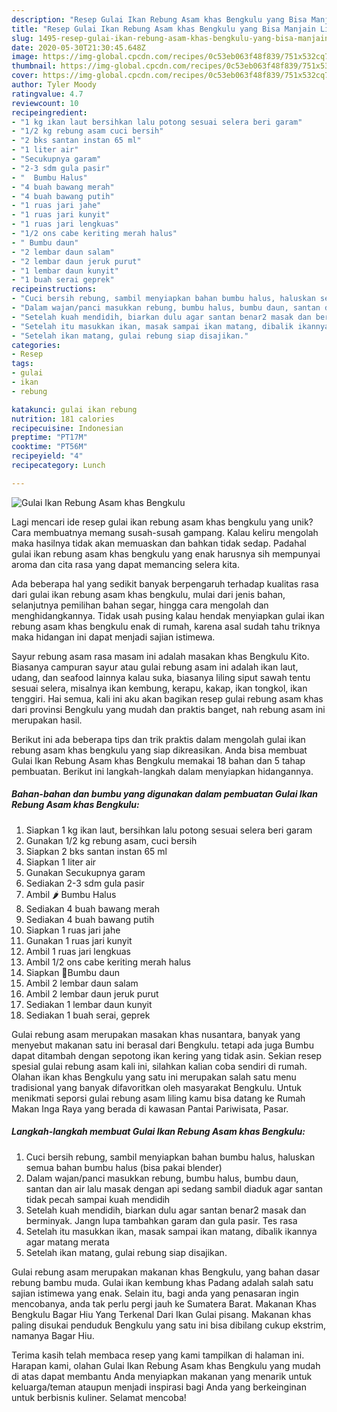 ```yaml
---
description: "Resep Gulai Ikan Rebung Asam khas Bengkulu yang Bisa Manjain Lidah"
title: "Resep Gulai Ikan Rebung Asam khas Bengkulu yang Bisa Manjain Lidah"
slug: 1495-resep-gulai-ikan-rebung-asam-khas-bengkulu-yang-bisa-manjain-lidah
date: 2020-05-30T21:30:45.648Z
image: https://img-global.cpcdn.com/recipes/0c53eb063f48f839/751x532cq70/gulai-ikan-rebung-asam-khas-bengkulu-foto-resep-utama.jpg
thumbnail: https://img-global.cpcdn.com/recipes/0c53eb063f48f839/751x532cq70/gulai-ikan-rebung-asam-khas-bengkulu-foto-resep-utama.jpg
cover: https://img-global.cpcdn.com/recipes/0c53eb063f48f839/751x532cq70/gulai-ikan-rebung-asam-khas-bengkulu-foto-resep-utama.jpg
author: Tyler Moody
ratingvalue: 4.7
reviewcount: 10
recipeingredient:
- "1 kg ikan laut bersihkan lalu potong sesuai selera beri garam"
- "1/2 kg rebung asam cuci bersih"
- "2 bks santan instan 65 ml"
- "1 liter air"
- "Secukupnya garam"
- "2-3 sdm gula pasir"
- "  Bumbu Halus"
- "4 buah bawang merah"
- "4 buah bawang putih"
- "1 ruas jari jahe"
- "1 ruas jari kunyit"
- "1 ruas jari lengkuas"
- "1/2 ons cabe keriting merah halus"
- " Bumbu daun"
- "2 lembar daun salam"
- "2 lembar daun jeruk purut"
- "1 lembar daun kunyit"
- "1 buah serai geprek"
recipeinstructions:
- "Cuci bersih rebung, sambil menyiapkan bahan bumbu halus, haluskan semua bahan bumbu halus (bisa pakai blender)"
- "Dalam wajan/panci masukkan rebung, bumbu halus, bumbu daun, santan dan air lalu masak dengan api sedang sambil diaduk agar santan tidak pecah sampai kuah mendidih"
- "Setelah kuah mendidih, biarkan dulu agar santan benar2 masak dan berminyak. Jangn lupa tambahkan garam dan gula pasir. Tes rasa"
- "Setelah itu masukkan ikan, masak sampai ikan matang, dibalik ikannya agar matang merata"
- "Setelah ikan matang, gulai rebung siap disajikan."
categories:
- Resep
tags:
- gulai
- ikan
- rebung

katakunci: gulai ikan rebung 
nutrition: 181 calories
recipecuisine: Indonesian
preptime: "PT17M"
cooktime: "PT56M"
recipeyield: "4"
recipecategory: Lunch

---
```



![Gulai Ikan Rebung Asam khas Bengkulu](https://img-global.cpcdn.com/recipes/0c53eb063f48f839/751x532cq70/gulai-ikan-rebung-asam-khas-bengkulu-foto-resep-utama.jpg)

Lagi mencari ide resep gulai ikan rebung asam khas bengkulu yang unik? Cara membuatnya memang susah-susah gampang. Kalau keliru mengolah maka hasilnya tidak akan memuaskan dan bahkan tidak sedap. Padahal gulai ikan rebung asam khas bengkulu yang enak harusnya sih mempunyai aroma dan cita rasa yang dapat memancing selera kita.

Ada beberapa hal yang sedikit banyak berpengaruh terhadap kualitas rasa dari gulai ikan rebung asam khas bengkulu, mulai dari jenis bahan, selanjutnya pemilihan bahan segar, hingga cara mengolah dan menghidangkannya. Tidak usah pusing kalau hendak menyiapkan gulai ikan rebung asam khas bengkulu enak di rumah, karena asal sudah tahu triknya maka hidangan ini dapat menjadi sajian istimewa.

Sayur rebung asam rasa masam ini adalah masakan khas Bengkulu Kito. Biasanya campuran sayur atau gulai rebung asam ini adalah ikan laut, udang, dan seafood lainnya kalau suka, biasanya liling siput sawah tentu sesuai selera, misalnya ikan kembung, kerapu, kakap, ikan tongkol, ikan tenggiri. Hai semua, kali ini aku akan bagikan resep gulai rebung asam khas dari provinsi Bengkulu yang mudah dan praktis banget, nah rebung asam ini merupakan hasil.


Berikut ini ada beberapa tips dan trik praktis dalam mengolah gulai ikan rebung asam khas bengkulu yang siap dikreasikan. Anda bisa membuat Gulai Ikan Rebung Asam khas Bengkulu memakai 18 bahan dan 5 tahap pembuatan. Berikut ini langkah-langkah dalam menyiapkan hidangannya.

<!--inarticleads1-->

##### Bahan-bahan dan bumbu yang digunakan dalam pembuatan Gulai Ikan Rebung Asam khas Bengkulu:

1. Siapkan 1 kg ikan laut, bersihkan lalu potong sesuai selera beri garam
1. Gunakan 1/2 kg rebung asam, cuci bersih
1. Siapkan 2 bks santan instan 65 ml
1. Siapkan 1 liter air
1. Gunakan Secukupnya garam
1. Sediakan 2-3 sdm gula pasir
1. Ambil  🌶️ Bumbu Halus
1. Sediakan 4 buah bawang merah
1. Sediakan 4 buah bawang putih
1. Siapkan 1 ruas jari jahe
1. Gunakan 1 ruas jari kunyit
1. Ambil 1 ruas jari lengkuas
1. Ambil 1/2 ons cabe keriting merah halus
1. Siapkan  🥬Bumbu daun
1. Ambil 2 lembar daun salam
1. Ambil 2 lembar daun jeruk purut
1. Sediakan 1 lembar daun kunyit
1. Sediakan 1 buah serai, geprek


Gulai rebung asam merupakan masakan khas nusantara, banyak yang menyebut makanan satu ini berasal dari Bengkulu. tetapi ada juga Bumbu dapat ditambah dengan sepotong ikan kering yang tidak asin. Sekian resep spesial gulai rebung asam kali ini, silahkan kalian coba sendiri di rumah. Olahan ikan khas Bengkulu yang satu ini merupakan salah satu menu tradisional yang banyak difavoritkan oleh masyarakat Bengkulu. Untuk menikmati seporsi gulai rebung asam liling kamu bisa datang ke Rumah Makan Inga Raya yang berada di kawasan Pantai Pariwisata, Pasar. 

<!--inarticleads2-->

##### Langkah-langkah membuat Gulai Ikan Rebung Asam khas Bengkulu:

1. Cuci bersih rebung, sambil menyiapkan bahan bumbu halus, haluskan semua bahan bumbu halus (bisa pakai blender)
1. Dalam wajan/panci masukkan rebung, bumbu halus, bumbu daun, santan dan air lalu masak dengan api sedang sambil diaduk agar santan tidak pecah sampai kuah mendidih
1. Setelah kuah mendidih, biarkan dulu agar santan benar2 masak dan berminyak. Jangn lupa tambahkan garam dan gula pasir. Tes rasa
1. Setelah itu masukkan ikan, masak sampai ikan matang, dibalik ikannya agar matang merata
1. Setelah ikan matang, gulai rebung siap disajikan.


Gulai rebung asam merupakan makanan khas Bengkulu, yang bahan dasar rebung bambu muda. Gulai ikan kembung khas Padang adalah salah satu sajian istimewa yang enak. Selain itu, bagi anda yang penasaran ingin mencobanya, anda tak perlu pergi jauh ke Sumatera Barat. Makanan Khas Bengkulu Bagar Hiu Yang Terkenal Dari Ikan Gulai pisang. Makanan khas paling disukai penduduk Bengkulu yang satu ini bisa dibilang cukup ekstrim, namanya Bagar Hiu. 

Terima kasih telah membaca resep yang kami tampilkan di halaman ini. Harapan kami, olahan Gulai Ikan Rebung Asam khas Bengkulu yang mudah di atas dapat membantu Anda menyiapkan makanan yang menarik untuk keluarga/teman ataupun menjadi inspirasi bagi Anda yang berkeinginan untuk berbisnis kuliner. Selamat mencoba!
